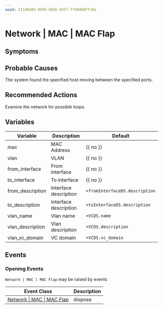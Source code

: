```yaml
---
uuid: 211d9e04-9595-465b-9257-7fd0d68ff10a
---
```

# Network | MAC | MAC Flap

## Symptoms

## Probable Causes

The system found the specified host moving between the specified ports.

## Recommended Actions

Examine the network for possible loops.

## Variables

| Variable         | Description           | Default                        |
| ---------------- | --------------------- | ------------------------------ |
| mac              | MAC Address           | {{ no }}                       |
| vlan             | VLAN                  | {{ no }}                       |
| from_interface   | From interface        | {{ no }}                       |
| to_interface     | To interface          | {{ no }}                       |
| from_description | Interface description | `=fromInterfaceDS.description` |
| to_description   | Interface description | `=toInterfaceDS.description`   |
| vlan_name        | Vlan name             | `=VCDS.name`                   |
| vlan_description | Vlan description      | `=VCDS.description`            |
| vlan_vc_domain   | VC domain             | `=VCDS.vc_domain`              |

## Events

### Opening Events
`Network | MAC | MAC Flap` may be raised by events

| Event Class                                                                      | Description |
| -------------------------------------------------------------------------------- | ----------- |
| [Network \| MAC \| MAC Flap](../../../event-classes-reference/network/mac/mac-flap.md) | dispose     |
